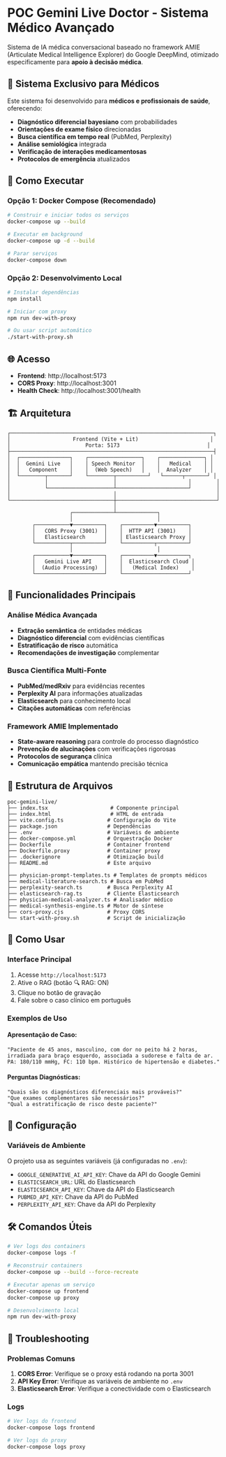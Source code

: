 # POC Gemini Live Doctor - Sistema Médico Avançado

Sistema de IA médica conversacional baseado no framework AMIE (Articulate Medical Intelligence Explorer) do Google DeepMind, otimizado especificamente para **apoio à decisão médica**.

## 🎯 **Sistema Exclusivo para Médicos**

Este sistema foi desenvolvido para **médicos e profissionais de saúde**, oferecendo:

- **Diagnóstico diferencial bayesiano** com probabilidades
- **Orientações de exame físico** direcionadas
- **Busca científica em tempo real** (PubMed, Perplexity)
- **Análise semiológica** integrada
- **Verificação de interações medicamentosas**
- **Protocolos de emergência** atualizados

## 🚀 **Como Executar**

### **Opção 1: Docker Compose (Recomendado)**

```bash
# Construir e iniciar todos os serviços
docker-compose up --build

# Executar em background
docker-compose up -d --build

# Parar serviços
docker-compose down
```

### **Opção 2: Desenvolvimento Local**

```bash
# Instalar dependências
npm install

# Iniciar com proxy
npm run dev-with-proxy

# Ou usar script automático
./start-with-proxy.sh
```

## 🌐 **Acesso**

- **Frontend**: http://localhost:5173
- **CORS Proxy**: http://localhost:3001
- **Health Check**: http://localhost:3001/health

## 🏗️ **Arquitetura**

```
┌─────────────────────────────────────────────────────────────────┐
│                    Frontend (Vite + Lit)                       │
│                        Porta: 5173                            │
├─────────────────────────────────────────────────────────────────┤
│  ┌────────────────┐    ┌─────────────────┐    ┌──────────────┐ │
│  │  Gemini Live   │    │ Speech Monitor  │    │   Medical    │ │
│  │   Component    │    │  (Web Speech)   │    │  Analyzer    │ │
│  └────────┬───────┘    └────────┬──────────┘   └──────┬───────┘ │
│           │                     │                       │        │
│           └─────────────────────┴───────────────────────┘        │
│                                 │                                │
└─────────────────────────────────┼────────────────────────────────┘
                                  │
                    ┌─────────────┴─────────────┐
                    │                           │
        ┌───────────▼──────────┐    ┌──────────▼──────────┐
        │   CORS Proxy (3001)  │    │  HTTP API (3001)    │
        │   Elasticsearch      │    │ Elasticsearch Proxy │
        └───────────┬──────────┘    └──────────┬──────────┘
                    │                           │
        ┌───────────▼──────────┐    ┌──────────▼──────────┐
        │   Gemini Live API    │    │  Elasticsearch Cloud │
        │  (Audio Processing)  │    │   (Medical Index)    │
        └──────────────────────┘    └─────────────────────┘
```

## 🔬 **Funcionalidades Principais**

### **Análise Médica Avançada**
- **Extração semântica** de entidades médicas
- **Diagnóstico diferencial** com evidências científicas
- **Estratificação de risco** automática
- **Recomendações de investigação** complementar

### **Busca Científica Multi-Fonte**
- **PubMed/medRxiv** para evidências recentes
- **Perplexity AI** para informações atualizadas
- **Elasticsearch** para conhecimento local
- **Citações automáticas** com referências

### **Framework AMIE Implementado**
- **State-aware reasoning** para controle do processo diagnóstico
- **Prevenção de alucinações** com verificações rigorosas
- **Protocolos de segurança** clínica
- **Comunicação empática** mantendo precisão técnica

## 📁 **Estrutura de Arquivos**

```
poc-gemini-live/
├── index.tsx                    # Componente principal
├── index.html                   # HTML de entrada
├── vite.config.ts              # Configuração do Vite
├── package.json                # Dependências
├── .env                        # Variáveis de ambiente
├── docker-compose.yml          # Orquestração Docker
├── Dockerfile                  # Container frontend
├── Dockerfile.proxy            # Container proxy
├── .dockerignore               # Otimização build
├── README.md                   # Este arquivo
│
├── physician-prompt-templates.ts # Templates de prompts médicos
├── medical-literature-search.ts # Busca em PubMed
├── perplexity-search.ts        # Busca Perplexity AI
├── elasticsearch-rag.ts        # Cliente Elasticsearch
├── physician-medical-analyzer.ts # Analisador médico
├── medical-synthesis-engine.ts # Motor de síntese
├── cors-proxy.cjs              # Proxy CORS
└── start-with-proxy.sh         # Script de inicialização
```

## 🎯 **Como Usar**

### **Interface Principal**
1. Acesse `http://localhost:5173`
2. Ative o RAG (botão 🔍 RAG: ON)
3. Clique no botão de gravação
4. Fale sobre o caso clínico em português

### **Exemplos de Uso**

#### **Apresentação de Caso:**
```
"Paciente de 45 anos, masculino, com dor no peito há 2 horas, 
irradiada para braço esquerdo, associada a sudorese e falta de ar. 
PA: 180/110 mmHg, FC: 110 bpm. Histórico de hipertensão e diabetes."
```

#### **Perguntas Diagnósticas:**
```
"Quais são os diagnósticos diferenciais mais prováveis?"
"Que exames complementares são necessários?"
"Qual a estratificação de risco deste paciente?"
```

## 🔧 **Configuração**

### **Variáveis de Ambiente**

O projeto usa as seguintes variáveis (já configuradas no `.env`):

- `GOOGLE_GENERATIVE_AI_API_KEY`: Chave da API do Google Gemini
- `ELASTICSEARCH_URL`: URL do Elasticsearch
- `ELASTICSEARCH_API_KEY`: Chave da API do Elasticsearch
- `PUBMED_API_KEY`: Chave da API do PubMed
- `PERPLEXITY_API_KEY`: Chave da API do Perplexity

## 🛠️ **Comandos Úteis**

```bash
# Ver logs dos containers
docker-compose logs -f

# Reconstruir containers
docker-compose up --build --force-recreate

# Executar apenas um serviço
docker-compose up frontend
docker-compose up proxy

# Desenvolvimento local
npm run dev-with-proxy
```

## 🚨 **Troubleshooting**

### **Problemas Comuns**

1. **CORS Error**: Verifique se o proxy está rodando na porta 3001
2. **API Key Error**: Verifique as variáveis de ambiente no `.env`
3. **Elasticsearch Error**: Verifique a conectividade com o Elasticsearch

### **Logs**

```bash
# Ver logs do frontend
docker-compose logs frontend

# Ver logs do proxy
docker-compose logs proxy
```